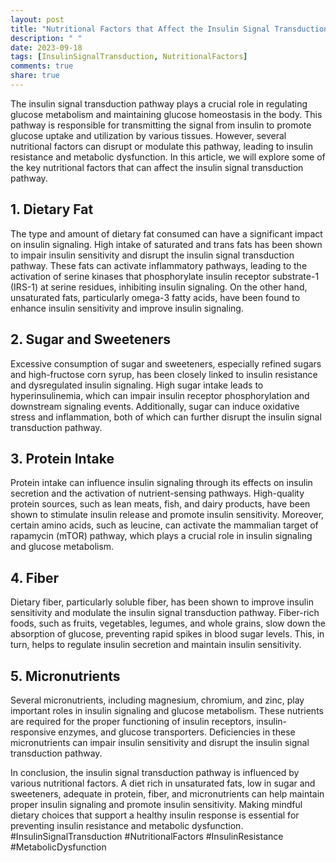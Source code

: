 ```yaml
---
layout: post
title: "Nutritional Factors that Affect the Insulin Signal Transduction Pathway"
description: " "
date: 2023-09-18
tags: [InsulinSignalTransduction, NutritionalFactors]
comments: true
share: true
---
```


The insulin signal transduction pathway plays a crucial role in regulating glucose metabolism and maintaining glucose homeostasis in the body. This pathway is responsible for transmitting the signal from insulin to promote glucose uptake and utilization by various tissues. However, several nutritional factors can disrupt or modulate this pathway, leading to insulin resistance and metabolic dysfunction. In this article, we will explore some of the key nutritional factors that can affect the insulin signal transduction pathway.

## 1. Dietary Fat

The type and amount of dietary fat consumed can have a significant impact on insulin signaling. High intake of saturated and trans fats has been shown to impair insulin sensitivity and disrupt the insulin signal transduction pathway. These fats can activate inflammatory pathways, leading to the activation of serine kinases that phosphorylate insulin receptor substrate-1 (IRS-1) at serine residues, inhibiting insulin signaling. On the other hand, unsaturated fats, particularly omega-3 fatty acids, have been found to enhance insulin sensitivity and improve insulin signaling.

## 2. Sugar and Sweeteners

Excessive consumption of sugar and sweeteners, especially refined sugars and high-fructose corn syrup, has been closely linked to insulin resistance and dysregulated insulin signaling. High sugar intake leads to hyperinsulinemia, which can impair insulin receptor phosphorylation and downstream signaling events. Additionally, sugar can induce oxidative stress and inflammation, both of which can further disrupt the insulin signal transduction pathway.

## 3. Protein Intake

Protein intake can influence insulin signaling through its effects on insulin secretion and the activation of nutrient-sensing pathways. High-quality protein sources, such as lean meats, fish, and dairy products, have been shown to stimulate insulin release and promote insulin sensitivity. Moreover, certain amino acids, such as leucine, can activate the mammalian target of rapamycin (mTOR) pathway, which plays a crucial role in insulin signaling and glucose metabolism.

## 4. Fiber

Dietary fiber, particularly soluble fiber, has been shown to improve insulin sensitivity and modulate the insulin signal transduction pathway. Fiber-rich foods, such as fruits, vegetables, legumes, and whole grains, slow down the absorption of glucose, preventing rapid spikes in blood sugar levels. This, in turn, helps to regulate insulin secretion and maintain insulin sensitivity.

## 5. Micronutrients

Several micronutrients, including magnesium, chromium, and zinc, play important roles in insulin signaling and glucose metabolism. These nutrients are required for the proper functioning of insulin receptors, insulin-responsive enzymes, and glucose transporters. Deficiencies in these micronutrients can impair insulin sensitivity and disrupt the insulin signal transduction pathway.

In conclusion, the insulin signal transduction pathway is influenced by various nutritional factors. A diet rich in unsaturated fats, low in sugar and sweeteners, adequate in protein, fiber, and micronutrients can help maintain proper insulin signaling and promote insulin sensitivity. Making mindful dietary choices that support a healthy insulin response is essential for preventing insulin resistance and metabolic dysfunction. #InsulinSignalTransduction #NutritionalFactors #InsulinResistance #MetabolicDysfunction